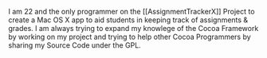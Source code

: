 

I am 22 and the only programmer on the [[AssignmentTrackerX]] Project to create a Mac OS X app to aid students in keeping track of assignments & grades. I am always trying to expand my knowlege of the Cocoa Framework by working on my project and trying to help other Cocoa Programmers by sharing my Source Code under the GPL.